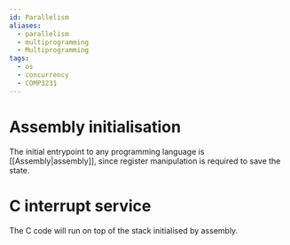 ```yaml
---
id: Parallelism
aliases:
  - parallelism
  - multiprogramming
  - Multiprogramming
tags:
  - os
  - concurrency
  - COMP3231
---
```


# Assembly initialisation

The initial entrypoint to any programming language is [[Assembly|assembly]], since register manipulation is required to save the state.

# C interrupt service

The C code will run on top of the stack initialised by assembly.
